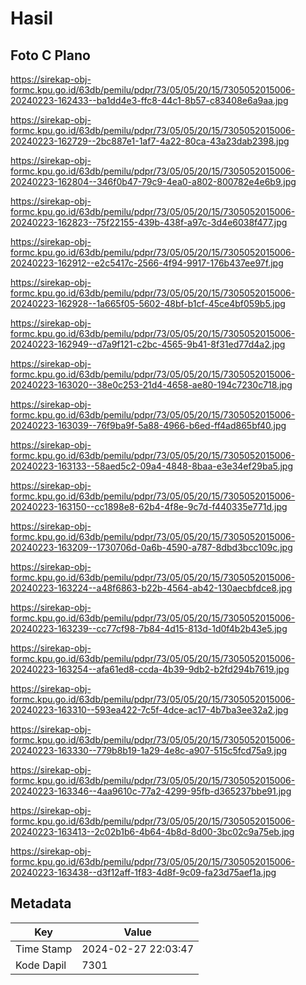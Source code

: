 # Hasil

## Foto C Plano

https://sirekap-obj-formc.kpu.go.id/63db/pemilu/pdpr/73/05/05/20/15/7305052015006-20240223-162433--ba1dd4e3-ffc8-44c1-8b57-c83408e6a9aa.jpg

https://sirekap-obj-formc.kpu.go.id/63db/pemilu/pdpr/73/05/05/20/15/7305052015006-20240223-162729--2bc887e1-1af7-4a22-80ca-43a23dab2398.jpg

https://sirekap-obj-formc.kpu.go.id/63db/pemilu/pdpr/73/05/05/20/15/7305052015006-20240223-162804--346f0b47-79c9-4ea0-a802-800782e4e6b9.jpg

https://sirekap-obj-formc.kpu.go.id/63db/pemilu/pdpr/73/05/05/20/15/7305052015006-20240223-162823--75f22155-439b-438f-a97c-3d4e6038f477.jpg

https://sirekap-obj-formc.kpu.go.id/63db/pemilu/pdpr/73/05/05/20/15/7305052015006-20240223-162912--e2c5417c-2566-4f94-9917-176b437ee97f.jpg

https://sirekap-obj-formc.kpu.go.id/63db/pemilu/pdpr/73/05/05/20/15/7305052015006-20240223-162928--1a665f05-5602-48bf-b1cf-45ce4bf059b5.jpg

https://sirekap-obj-formc.kpu.go.id/63db/pemilu/pdpr/73/05/05/20/15/7305052015006-20240223-162949--d7a9f121-c2bc-4565-9b41-8f31ed77d4a2.jpg

https://sirekap-obj-formc.kpu.go.id/63db/pemilu/pdpr/73/05/05/20/15/7305052015006-20240223-163020--38e0c253-21d4-4658-ae80-194c7230c718.jpg

https://sirekap-obj-formc.kpu.go.id/63db/pemilu/pdpr/73/05/05/20/15/7305052015006-20240223-163039--76f9ba9f-5a88-4966-b6ed-ff4ad865bf40.jpg

https://sirekap-obj-formc.kpu.go.id/63db/pemilu/pdpr/73/05/05/20/15/7305052015006-20240223-163133--58aed5c2-09a4-4848-8baa-e3e34ef29ba5.jpg

https://sirekap-obj-formc.kpu.go.id/63db/pemilu/pdpr/73/05/05/20/15/7305052015006-20240223-163150--cc1898e8-62b4-4f8e-9c7d-f440335e771d.jpg

https://sirekap-obj-formc.kpu.go.id/63db/pemilu/pdpr/73/05/05/20/15/7305052015006-20240223-163209--1730706d-0a6b-4590-a787-8dbd3bcc109c.jpg

https://sirekap-obj-formc.kpu.go.id/63db/pemilu/pdpr/73/05/05/20/15/7305052015006-20240223-163224--a48f6863-b22b-4564-ab42-130aecbfdce8.jpg

https://sirekap-obj-formc.kpu.go.id/63db/pemilu/pdpr/73/05/05/20/15/7305052015006-20240223-163239--cc77cf98-7b84-4d15-813d-1d0f4b2b43e5.jpg

https://sirekap-obj-formc.kpu.go.id/63db/pemilu/pdpr/73/05/05/20/15/7305052015006-20240223-163254--afa61ed8-ccda-4b39-9db2-b2fd294b7619.jpg

https://sirekap-obj-formc.kpu.go.id/63db/pemilu/pdpr/73/05/05/20/15/7305052015006-20240223-163310--593ea422-7c5f-4dce-ac17-4b7ba3ee32a2.jpg

https://sirekap-obj-formc.kpu.go.id/63db/pemilu/pdpr/73/05/05/20/15/7305052015006-20240223-163330--779b8b19-1a29-4e8c-a907-515c5fcd75a9.jpg

https://sirekap-obj-formc.kpu.go.id/63db/pemilu/pdpr/73/05/05/20/15/7305052015006-20240223-163346--4aa9610c-77a2-4299-95fb-d365237bbe91.jpg

https://sirekap-obj-formc.kpu.go.id/63db/pemilu/pdpr/73/05/05/20/15/7305052015006-20240223-163413--2c02b1b6-4b64-4b8d-8d00-3bc02c9a75eb.jpg

https://sirekap-obj-formc.kpu.go.id/63db/pemilu/pdpr/73/05/05/20/15/7305052015006-20240223-163438--d3f12aff-1f83-4d8f-9c09-fa23d75aef1a.jpg


## Metadata

| Key        | Value               |
| ---------- | ------------------- |
| Time Stamp | 2024-02-27 22:03:47 |
| Kode Dapil | 7301                |



